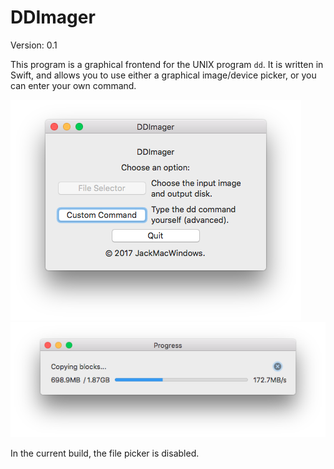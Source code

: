 #  DDImager
Version: 0.1

This program is a graphical frontend for the UNIX program `dd`. It is written in Swift, and allows you to use either a graphical image/device picker, or you can enter your own command.

![Image 1](https://github.com/MCJack123/DDImager/raw/master/image1.png)
![Image 2](https://github.com/MCJack123/DDImager/raw/master/image2.png)

In the current build, the file picker is disabled.
